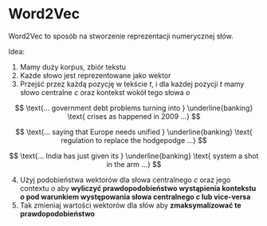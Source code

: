 # Word2Vec

Word2Vec to sposób na stworzenie reprezentacji numerycznej słów.

Idea:

1. Mamy duży korpus, zbiór tekstu
2. Każde słowo jest reprezentowane jako wektor
3. Przejść przez każdą pozycję w tekście $t$, i dla każdej pozycji $t$ mamy słowo centralne $c$ oraz kontekst wokół tego słowa $o$

$$ \text{... government debt problems turning into } \underline{banking} \text{ crises as happened in 2009 ...} $$

$$ \text{... saying that Europe needs unified } \underline{banking} \text{ regulation to replace the hodgepodge ...} $$

$$ \text{... India has just given its } \underline{banking} \text{ system a shot in the arm ...} $$

4. Użyj podobieństwa wektorów dla słowa centralnego $c$ oraz jego contextu $o$ aby **wyliczyć prawdopodobieństwo wystąpienia kontekstu $o$ pod warunkiem występowania słowa centralnego $c$ lub vice-versa**
5. Tak zmieniaj wartości wektorów dla słów aby **zmaksymalizować te prawdopodobieństwo**
